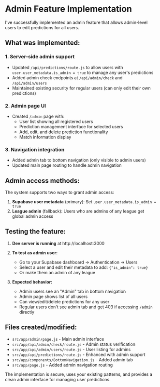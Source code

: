 # Admin Feature Implementation

I've successfully implemented an admin feature that allows admin-level users to edit predictions for all users.

## What was implemented:

### 1. Server-side admin support

- Updated `/api/predictions/route.js` to allow users with `user.user_metadata.is_admin = true` to manage any user's predictions
- Added admin check endpoints at `/api/admin/check` and `/api/admin/users`
- Maintained existing security for regular users (can only edit their own predictions)

### 2. Admin page UI

- Created `/admin` page with:
  - User list showing all registered users
  - Prediction management interface for selected users
  - Add, edit, and delete prediction functionality
  - Match information display

### 3. Navigation integration

- Added admin tab to bottom navigation (only visible to admin users)
- Updated main page routing to handle admin navigation

## Admin access methods:

The system supports two ways to grant admin access:

1. **Supabase user metadata** (primary): Set `user.user_metadata.is_admin = true`
2. **League admin** (fallback): Users who are admins of any league get global admin access

## Testing the feature:

1. **Dev server is running** at http://localhost:3000

2. **To test as admin user:**

   - Go to your Supabase dashboard → Authentication → Users
   - Select a user and edit their metadata to add: `{"is_admin": true}`
   - Or make them an admin of any league

3. **Expected behavior:**
   - Admin users see an "Admin" tab in bottom navigation
   - Admin page shows list of all users
   - Can view/edit/delete predictions for any user
   - Regular users don't see admin tab and get 403 if accessing `/admin` directly

## Files created/modified:

- `src/app/admin/page.js` - Main admin interface
- `src/app/api/admin/check/route.js` - Admin status verification
- `src/app/api/admin/users/route.js` - User listing for admins
- `src/app/api/predictions/route.js` - Enhanced with admin support
- `src/app/components/BottomNavigation.js` - Added admin tab
- `src/app/page.js` - Added admin navigation routing

The implementation is secure, uses your existing patterns, and provides a clean admin interface for managing user predictions.
